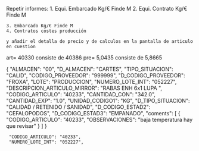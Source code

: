 Repetir informes:
    1. Equi. Embarcado Kg/€ Finde M
    2. Equi. Contrato Kg/€ Finde M

    3. Embarcado Kg/€ Finde M
    4. Contratos costes producción

    y añadir el detalla de precio y de calculos en la pantalla de articulo en cuestion


art= 40330   consiste de 40386
pre= 5,0435  consiste de 5,8665


  {
      "ALMACEN": "00",
      "D_ALMACEN": "CARTES",
      "TIPO_SITUACION": "CALID",
      "CODIGO_PROVEEDOR": "999999",
      "D_CODIGO_PROVEEDOR": "FROXA",
      "LOTE": "PRODUCCION",
      "NUMERO_LOTE_INT": "052227",
      "DESCRIPCION_ARTICULO_MIRROR": "RABAS ENH 6x1 LUPA  ",
      "CODIGO_ARTICULO": "40233",
      "CANTIDAD_CON": "342.0",
      "CANTIDAD_EXP": "1.0",
      "UNIDAD_CODIGO1": "KG",
      "D_TIPO_SITUACION": "CALIDAD / RETENIDO / SANIDAD",
      "D_CODIGO_ESTAD2": "CEFALOPODOS",
      "D_CODIGO_ESTAD3": "EMPANADO",
      "coments": [
        {
          "CODIGO_ARTICULO": "40233",
          "OBSERVACIONES": "baja temperatura hay que revisar"
        }
      ]
    }

     "CODIGO_ARTICULO": "40233",
     "NUMERO_LOTE_INT": "052227",